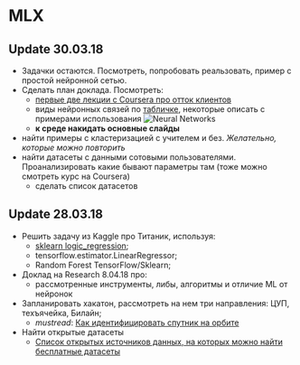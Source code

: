 # MLX

## Update 30.03.18
- Задачки остаются. Посмотреть, попробовать реальзовать, пример с простой нейронной сетью.
- Сделать план доклада. Посмотреть:
	- [первые две лекции с Coursera про отток клиентов](https://www.coursera.org/learn/data-analysis-applications/lecture/V33wg/analiz-poviedieniia-pol-zovatieliei?authMode=signup)
	- виды нейронных связей по [табличке](https://towardsdatascience.com/the-mostly-complete-chart-of-neural-networks-explained-3fb6f2367464),  некоторые описать с примерами использования
	![Neural Networks](https://cdn-images-1.medium.com/max/1000/1*cuTSPlTq0a_327iTPJyD-Q.png)
	- **к среде накидать основные слайды**
- найти примеры с кластеризацией с учителем и без. *Желательно, которые можно повторить*
- найти датасеты с данными сотовыми пользователями. Проанализировать какие бывают параметры там (тоже можно смотреть курс на Coursera)
	- сделать список датасетов

## Update 28.03.18
- Решить задачу из Kaggle про Титаник, используя:
	- [sklearn logic_regression](https://www.dataquest.io/blog/kaggle-fundamentals/);
	- tensorflow.estimator.LinearRegressor;
	- Random Forest TensorFlow/Sklearn;
- Доклад на Research 8.04.18 про:
	- рассмотренные инструменты, либы, алгоритмы и отличие ML от нейронок
- Запланировать хакатон, рассмотреть на нем три направления: ЦУП, техъячейка, Билайн;
	- *mustread*: [Как идентифицировать спутник на орбите](https://geektimes.ru/post/299395/)
- Найти открытые датасеты
	- [Список открытых источников данных, на которых можно найти бесплатные датасеты](https://github.com/demidovakatya/vvedenie-mashinnoe-obuchenie/blob/master/datasets.md)

